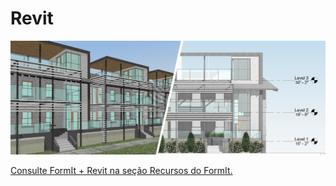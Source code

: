 # Revit

![](<../.gitbook/assets/image (53).png>)

[Consulte FormIt + Revit na seção Recursos do FormIt.](../formit-capabilities/formit-+-revit.md)
